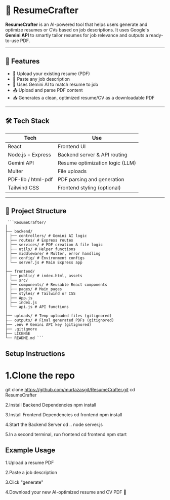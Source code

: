 # 🚀 ResumeCrafter

**ResumeCrafter** is an AI-powered tool that helps users generate and optimize resumes or CVs based on job descriptions. It uses Google's **Gemini API** to smartly tailor resumes for job relevance and outputs a ready-to-use PDF.

---

## 🧠 Features

- 📄 Upload your existing resume (PDF)
- 📝 Paste any job description
- 🤖 Uses Gemini AI to match resume to job
- 📤 Upload and parse PDF content
- 📥 Generates a clean, optimized resume/CV as a downloadable PDF

---

## 🛠 Tech Stack

| Tech         | Use                             |
|--------------|----------------------------------|
| React        | Frontend UI                      |
| Node.js + Express | Backend server & API routing  |
| Gemini API   | Resume optimization logic (LLM)  |
| Multer       | File uploads                     |
| PDF-lib / html-pdf | PDF parsing and generation       |
| Tailwind CSS | Frontend styling (optional)      |

---

## 📂 Project Structure

<pre><code> ```ResumeCrafter/
│
├── backend/
│ ├── controllers/ # Gemini AI logic
│ ├── routes/ # Express routes
│ ├── services/ # PDF creation & file logic
│ ├── utils/ # Helper functions
│ ├── middleware/ # Multer, error handling
│ ├── config/ # Environment configs
│ └── server.js # Main Express app
│
├── frontend/
│ ├── public/ # index.html, assets
│ └── src/
│ ├── components/ # Reusable React components
│ ├── pages/ # Main pages
│ ├── styles/ # Tailwind or CSS
│ ├── App.js
│ ├── index.js
│ └── api.js # API functions
│
├── uploads/ # Temp uploaded files (gitignored)
├── outputs/ # Final generated PDFs (gitignored)
├── .env # Gemini API key (gitignored)
├── .gitignore
├── LICENSE
└── README.md ``` </code></pre>

## Setup Instructions

# 1.Clone the repo
 git clone https://github.com/murtazasgit/ResumeCrafter.git
 cd ResumeCrafter

2.Install Backend Dependencies
 npm install

3.Install Frontend Dependencies
 cd frontend
 npm install

4.Start the Backend Server
 cd ..
 node server.js


5.In a second terminal, run frontend
 cd frontend
 npm start


 ## Example Usage

1.Upload a resume PDF

2.Paste a job description

3.Click "generate"

4.Download your new AI-optimized resume and CV PDF 🎯
